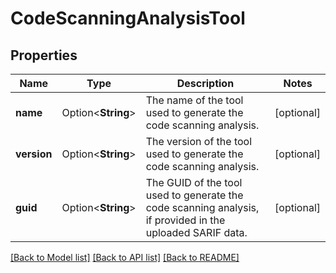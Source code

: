 # CodeScanningAnalysisTool

## Properties

Name | Type | Description | Notes
------------ | ------------- | ------------- | -------------
**name** | Option<**String**> | The name of the tool used to generate the code scanning analysis. | [optional]
**version** | Option<**String**> | The version of the tool used to generate the code scanning analysis. | [optional]
**guid** | Option<**String**> | The GUID of the tool used to generate the code scanning analysis, if provided in the uploaded SARIF data. | [optional]

[[Back to Model list]](../README.md#documentation-for-models) [[Back to API list]](../README.md#documentation-for-api-endpoints) [[Back to README]](../README.md)


